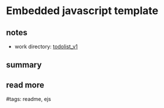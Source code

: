 # Embedded javascript template

## notes

- work directory: [todolist_v1](../todolist_v1/)

## summary

## read more


#tags: readme, ejs
